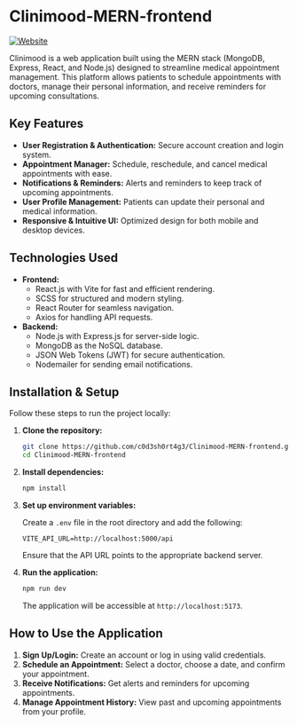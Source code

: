 # Clinimood-MERN-frontend

[![Website](https://img.shields.io/website?url=https%3A%2F%2Fclinimood-mern-frontend.vercel.app)](https://clinimood-mern-frontend.vercel.app)

Clinimood is a web application built using the MERN stack (MongoDB, Express, React, and Node.js) designed to streamline medical appointment management. This platform allows patients to schedule appointments with doctors, manage their personal information, and receive reminders for upcoming consultations.

## Key Features

- **User Registration & Authentication:** Secure account creation and login system.
- **Appointment Manager:** Schedule, reschedule, and cancel medical appointments with ease.
- **Notifications & Reminders:** Alerts and reminders to keep track of upcoming appointments.
- **User Profile Management:** Patients can update their personal and medical information.
- **Responsive & Intuitive UI:** Optimized design for both mobile and desktop devices.

## Technologies Used

- **Frontend:**
    - React.js with Vite for fast and efficient rendering.
    - SCSS for structured and modern styling.
    - React Router for seamless navigation.
    - Axios for handling API requests.
- **Backend:**
    - Node.js with Express.js for server-side logic.
    - MongoDB as the NoSQL database.
    - JSON Web Tokens (JWT) for secure authentication.
    - Nodemailer for sending email notifications.

## Installation & Setup

Follow these steps to run the project locally:

1. **Clone the repository:**

   ```bash
   git clone https://github.com/c0d3sh0rt4g3/Clinimood-MERN-frontend.git
   cd Clinimood-MERN-frontend
   ```

2. **Install dependencies:**

   ```bash
   npm install
   ```

3. **Set up environment variables:**

   Create a `.env` file in the root directory and add the following:

   ```env
   VITE_API_URL=http://localhost:5000/api
   ```

   Ensure that the API URL points to the appropriate backend server.

4. **Run the application:**

   ```bash
   npm run dev
   ```

   The application will be accessible at `http://localhost:5173`.

## How to Use the Application

1. **Sign Up/Login:** Create an account or log in using valid credentials.
2. **Schedule an Appointment:** Select a doctor, choose a date, and confirm your appointment.
3. **Receive Notifications:** Get alerts and reminders for upcoming appointments.
4. **Manage Appointment History:** View past and upcoming appointments from your profile.



